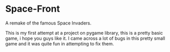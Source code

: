 # Space-Front
A remake of the famous Space Invaders. 

This is my first attempt at a project on pygame library, this is a pretty basic game, i hope you guys like it. I came across a lot of bugs in this pretty small game and it was quite fun in attempting to fix them.
